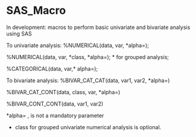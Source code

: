 # SAS_Macro
In development: macros to perform basic univariate and bivariate analysis using SAS

To univariate analysis:
   %NUMERICAL(data, var, *alpha=);
 
   %NUMERICAL(data, var, *class, *alpha=); * for grouped analysis;

   %CATEGORICAL(data, var,* alpha=);

To bivariate analysis:
%BIVAR_CAT_CAT(data, var1, var2, *alpha=)

%BIVAR_CAT_CONT(data, class, var, *alpha=)

%BIVAR_CONT_CONT(data, var1, var2)


*alpha= , is not a mandatory parameter
* class for grouped univariate numerical analysis is optional.

